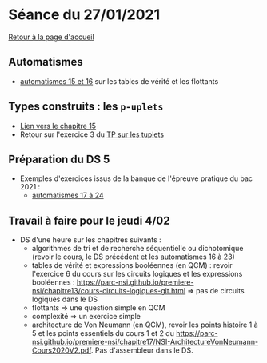 

# Séance du 27/01/2021

[Retour à la page d'accueil](https://parc-nsi.github.io/premiere-nsi/index.html)


## Automatismes 

* [automatismes 15 et 16](https://parc-nsi.github.io/premiere-nsi/automatismes.html) sur les tables de vérité et les flottants


## Types construits : les `p-uplets`

* [Lien vers le chapitre 15](../chapitre15.md)
* Retour sur l'exercice 3  du [TP sur les tuplets](../chapitre15/TP/NSI-Puplets-TP-2020V1.pdf)


## Préparation du DS 5

* Exemples d'exercices issus de la banque de l'épreuve pratique du bac 2021 :
  * [automatismes 17 à 24](https://parc-nsi.github.io/premiere-nsi/automatismes.html)


## Travail à faire pour le jeudi 4/02

* DS d'une heure sur les chapitres suivants :
    * algorithmes de tri et de recherche séquentielle ou dichotomique (revoir le cours, le DS précédent et  les automatismes 16 à 23)
    * tables de vérité et expressions booléennes (en QCM) : revoir l'exercice 6 du cours sur les circuits logiques et les expressions booléennes : <https://parc-nsi.github.io/premiere-nsi/chapitre13/cours-circuits-logiques-git.html>  => pas de circuits logiques dans le DS
    * flottants => une question simple en QCM
    * complexité => un exercice simple 
    * architecture de Von Neumann (en QCM), revoir les points histoire 1 à 5 et les points essentiels du cours 1 et 2 du <https://parc-nsi.github.io/premiere-nsi/chapitre17/NSI-ArchitectureVonNeumann-Cours2020V2.pdf>. Pas d'assembleur dans le DS.
    
